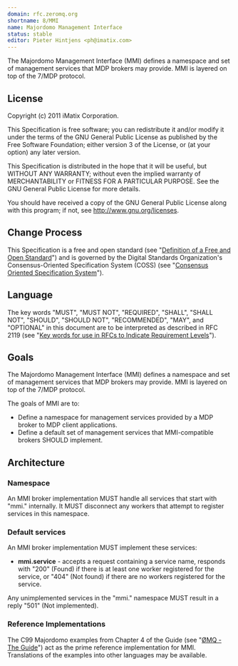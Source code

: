 ```yaml
---
domain: rfc.zeromq.org
shortname: 8/MMI
name: Majordomo Management Interface
status: stable
editor: Pieter Hintjens <ph@imatix.com>
---
```


The Majordomo Management Interface (MMI) defines a namespace and set of management services that MDP brokers may provide. MMI is layered on top of the 7/MDP protocol.

## License

Copyright (c) 2011 iMatix Corporation.

This Specification is free software; you can redistribute it and/or modify it under the terms of the GNU General Public License as published by the Free Software Foundation; either version 3 of the License, or (at your option) any later version.

This Specification is distributed in the hope that it will be useful, but WITHOUT ANY WARRANTY; without even the implied warranty of MERCHANTABILITY or FITNESS FOR A PARTICULAR PURPOSE. See the GNU General Public License for more details.

You should have received a copy of the GNU General Public License along with this program; if not, see <http://www.gnu.org/licenses>.

## Change Process

This Specification is a free and open standard (see "[Definition of a Free and Open Standard](http://www.digistan.org/open-standard:definition)") and is governed by the Digital Standards Organization's Consensus-Oriented Specification System (COSS) (see "[Consensus Oriented Specification System](http://www.digistan.org/spec:1/COSS)").

## Language

The key words "MUST", "MUST NOT", "REQUIRED", "SHALL", "SHALL NOT", "SHOULD", "SHOULD NOT", "RECOMMENDED",  "MAY", and "OPTIONAL" in this document are to be interpreted as described in RFC 2119 (see "[Key words for use in RFCs to Indicate Requirement Levels](http://tools.ietf.org/html/rfc2119)").

## Goals

The Majordomo Management Interface (MMI) defines a namespace and set of management services that MDP brokers may provide. MMI is layered on top of the 7/MDP protocol.

The goals of MMI are to:

* Define a namespace for management services provided by a MDP broker to MDP client applications.
* Define a default set of management services that MMI-compatible brokers SHOULD implement.

## Architecture

### Namespace

An MMI broker implementation MUST handle all services that start with "mmi." internally. It MUST disconnect any workers that attempt to register services in this namespace.

### Default services

An MMI broker implementation MUST implement these services:

* **mmi.service** - accepts a request containing a service name, responds with "200" (Found) if there is at least one worker registered for the service, or "404" (Not found) if there are no workers registered for the service.

Any unimplemented services in the "mmi." namespace MUST result in a reply "501" (Not implemented).

### Reference Implementations

The C99 Majordomo examples from Chapter 4 of the Guide (see "[ØMQ - The Guide](http://zguide.zeromq.org)") act as the prime reference implementation for MMI. Translations of the examples into other languages may be available.
